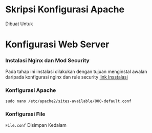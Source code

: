 # Skripsi Konfigurasi Apache
Dibuat Untuk

# Konfigurasi Web Server
### Instalasi Nginx dan Mod Security
  Pada tahap ini instalasi dilakukan dengan tujuan menginstal awalan daripada konfigurasi nginx dan rule security
  [link Insstalasi](https://www.petanikode.com/)
  
### Konfigurasi Apache
  ``` 
  sudo nano /etc/apache2/sites-available/000-default.conf 
  ```
### Konfigurasi File
`` File.conf `` Disimpan Kedalam 
